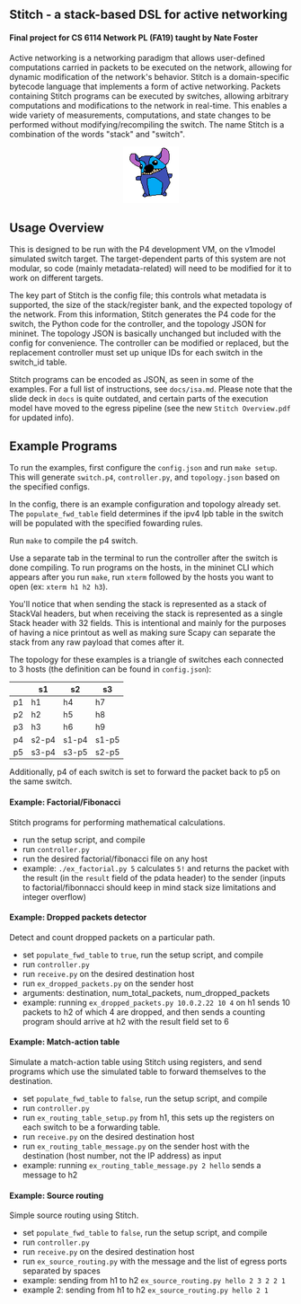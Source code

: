 ## Stitch - a stack-based DSL for active networking

#### Final project for CS 6114 Network PL (FA19) taught by Nate Foster

Active networking is a networking paradigm that allows user-defined computations carried in packets to be executed on the network, allowing for dynamic modification of the network's behavior. Stitch is a domain-specific bytecode language that implements a form of active networking. Packets containing Stitch programs can be executed by switches, allowing arbitrary computations and modifications to the network in real-time. This enables a wide variety of measurements, computations, and state changes to be performed without modifying/recompiling the switch. The name Stitch is a combination of the words "stack" and "switch".

<p align="center">
  <img src="https://github.com/yangdanny97/p4-stacklang/blob/master/stitch-logo.png?raw=true" alt="a poorly-drawn Stitch logo"/>
</p>

## Usage Overview

This is designed to be run with the P4 development VM, on the v1model simulated switch target. The target-dependent parts of this system are not modular, so code (mainly metadata-related) will need to be modified for it to work on different targets.

The key part of Stitch is the config file; this controls what metadata is supported, the size of the stack/register bank, and the expected topology of the network. From this information, Stitch generates the P4 code for the switch, the Python code for the controller, and the topology JSON for mininet. The topology JSON is basically unchanged but included with the config for convenience. The controller can be modified or replaced, but the replacement controller must set up unique IDs for each switch in the switch_id table.

Stitch programs can be encoded as JSON, as seen in some of the examples. For a full list of instructions, see `docs/isa.md`. Please note that the slide deck in `docs` is quite outdated, and certain parts of the execution model have moved to the egress pipeline (see the new `Stitch Overview.pdf` for updated info). 

## Example Programs

To run the examples, first configure the `config.json` and run `make setup`. This will generate `switch.p4`, `controller.py`, and `topology.json` based on the specified configs.

In the config, there is an example configuration and topology already set. The `populate_fwd_table` field determines if the ipv4 lpb table in the switch will be populated with the specified fowarding rules.

Run `make` to compile the p4 switch.

Use a separate tab in the terminal to run the controller after the switch is done compiling. To run programs on the hosts, in the mininet CLI which appears after you run `make`, run `xterm` followed by the hosts you want to open (ex: `xterm h1 h2 h3`).

You'll notice that when sending the stack is represented as a stack of StackVal headers, but when receiving the stack is represented as a single Stack header with 32 fields. This is intentional and mainly for the purposes of having a nice printout as well as making sure Scapy can separate the stack from any raw payload that comes after it.

The topology for these examples is a triangle of switches each connected to 3 hosts (the definition can be found in `config.json`):

|    | s1    | s2    | s3    |
|----|-------|-------|-------|
| p1 | h1    | h4    | h7    |
| p2 | h2    | h5    | h8    |
| p3 | h3    | h6    | h9    |
| p4 | s2-p4 | s1-p4 | s1-p5 |
| p5 | s3-p4 | s3-p5 | s2-p5 |


Additionally, p4 of each switch is set to forward the packet back to p5 on the same switch.

#### Example: Factorial/Fibonacci
Stitch programs for performing mathematical calculations.

- run the setup script, and compile
- run `controller.py`
- run the desired factorial/fibonacci file on any host
- example: `./ex_factorial.py 5` calculates `5!` and returns the packet with the result (in the `result` field of the pdata header) to the sender (inputs to factorial/fibonnacci should keep in mind stack size limitations and integer overflow)

#### Example: Dropped packets detector
Detect and count dropped packets on a particular path.

- set `populate_fwd_table` to `true`, run the setup script, and compile
- run `controller.py`
- run `receive.py` on the desired destination host
- run `ex_dropped_packets.py` on the sender host
- arguments: destination, num_total_packets, num_dropped_packets
- example: running `ex_dropped_packets.py 10.0.2.22 10 4` on h1 sends 10 packets to h2 of which 4 are dropped, and then sends a counting program should arrive at h2 with the result field set to 6

#### Example: Match-action table
Simulate a match-action table using Stitch using registers, and send programs which use the simulated table to forward themselves to the destination.

- set `populate_fwd_table` to `false`, run the setup script, and compile
- run `controller.py`
- run `ex_routing_table_setup.py` from h1, this sets up the registers on each switch to be a forwarding table.
- run `receive.py` on the desired destination host
- run `ex_routing_table_message.py` on the sender host with the destination (host number, not the IP address) as input
- example: running `ex_routing_table_message.py 2 hello` sends a message to h2

#### Example: Source routing
Simple source routing using Stitch.

- set `populate_fwd_table` to `false`, run the setup script, and compile
- run `controller.py`
- run `receive.py` on the desired destination host
- run `ex_source_routing.py` with the message and the list of egress ports separated by spaces
- example: sending from h1 to h2 `ex_source_routing.py hello 2 3 2 2 1`
- example 2: sending from h1 to h2 `ex_source_routing.py hello 2 1`



